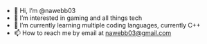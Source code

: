 - 👋 Hi, I’m @nawebb03
- 👀 I’m interested in gaming and all things tech
- 🌱 I’m currently learning multiple coding languages, currently C++
- 📫 How to reach me by email at nawebb03@gmail.com

<!---
nawebb03/nawebb03 is a ✨ special ✨ repository because its `README.md` (this file) appears on your GitHub profile.
You can click the Preview link to take a look at your changes.
--->
